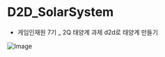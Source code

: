# D2D_SolarSystem

+ 게임인재원 7기 _ 2Q 태양계 과제
d2d로 태양계 만들기

![Image](https://github.com/user-attachments/assets/8502fdd3-5f91-4bdb-8be3-d293fec6aa0b)
